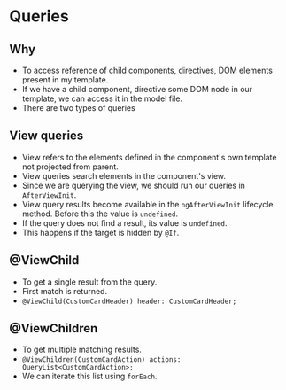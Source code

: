# Queries

## Why

- To access reference of child components, directives, DOM elements present in my template.
- If we have a child component, directive some DOM node in our template, we can access it in the model file.
- There are two types of queries

## View queries

- View refers to the elements defined in the component's own template not projected from parent.
- View queries search elements in the component's view.
- Since we are querying the view, we should run our queries in `AfterViewInit`.
- View query results become available in the `ngAfterViewInit` lifecycle method. Before this the value is `undefined`.
- If the query does not find a result, its value is `undefined`.
- This happens if the target is hidden by `@If`.

## @ViewChild

- To get a single result from the query.
- First match is returned.
- `@ViewChild(CustomCardHeader) header: CustomCardHeader;`

## @ViewChildren

- To get multiple matching results.
- `@ViewChildren(CustomCardAction) actions: QueryList<CustomCardAction>;`
- We can iterate this list using `forEach`.
